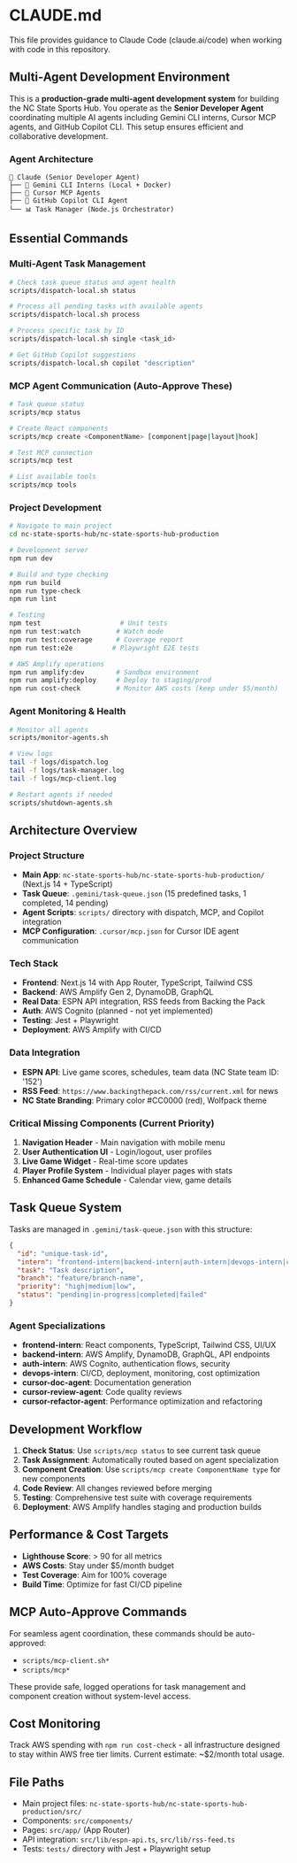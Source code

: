 # CLAUDE.md

This file provides guidance to Claude Code (claude.ai/code) when working with code in this repository.

## Multi-Agent Development Environment

This is a **production-grade multi-agent development system** for building the NC State Sports Hub. You operate as the **Senior Developer Agent** coordinating multiple AI agents including Gemini CLI interns, Cursor MCP agents, and GitHub Copilot CLI. This setup ensures efficient and collaborative development.

### Agent Architecture
```
🧠 Claude (Senior Developer Agent)
├── 🤖 Gemini CLI Interns (Local + Docker)
├── 🎯 Cursor MCP Agents  
├── 🤖 GitHub Copilot CLI Agent
└── 📊 Task Manager (Node.js Orchestrator)
```

## Essential Commands

### Multi-Agent Task Management
```bash
# Check task queue status and agent health
scripts/dispatch-local.sh status

# Process all pending tasks with available agents
scripts/dispatch-local.sh process

# Process specific task by ID
scripts/dispatch-local.sh single <task_id>

# Get GitHub Copilot suggestions
scripts/dispatch-local.sh copilot "description"
```

### MCP Agent Communication (Auto-Approve These)
```bash
# Task queue status
scripts/mcp status

# Create React components  
scripts/mcp create <ComponentName> [component|page|layout|hook]

# Test MCP connection
scripts/mcp test

# List available tools
scripts/mcp tools
```

### Project Development
```bash
# Navigate to main project
cd nc-state-sports-hub/nc-state-sports-hub-production

# Development server
npm run dev

# Build and type checking
npm run build
npm run type-check
npm run lint

# Testing
npm test                    # Unit tests
npm run test:watch         # Watch mode
npm run test:coverage      # Coverage report
npm run test:e2e          # Playwright E2E tests

# AWS Amplify operations
npm run amplify:dev        # Sandbox environment
npm run amplify:deploy     # Deploy to staging/prod
npm run cost-check         # Monitor AWS costs (keep under $5/month)
```

### Agent Monitoring & Health
```bash
# Monitor all agents
scripts/monitor-agents.sh

# View logs  
tail -f logs/dispatch.log
tail -f logs/task-manager.log
tail -f logs/mcp-client.log

# Restart agents if needed
scripts/shutdown-agents.sh
```

## Architecture Overview

### Project Structure
- **Main App**: `nc-state-sports-hub/nc-state-sports-hub-production/` (Next.js 14 + TypeScript)
- **Task Queue**: `.gemini/task-queue.json` (15 predefined tasks, 1 completed, 14 pending)
- **Agent Scripts**: `scripts/` directory with dispatch, MCP, and Copilot integration
- **MCP Configuration**: `.cursor/mcp.json` for Cursor IDE agent communication

### Tech Stack
- **Frontend**: Next.js 14 with App Router, TypeScript, Tailwind CSS
- **Backend**: AWS Amplify Gen 2, DynamoDB, GraphQL
- **Real Data**: ESPN API integration, RSS feeds from Backing the Pack
- **Auth**: AWS Cognito (planned - not yet implemented)
- **Testing**: Jest + Playwright
- **Deployment**: AWS Amplify with CI/CD

### Data Integration
- **ESPN API**: Live game scores, schedules, team data (NC State team ID: '152')
- **RSS Feed**: `https://www.backingthepack.com/rss/current.xml` for news
- **NC State Branding**: Primary color #CC0000 (red), Wolfpack theme

### Critical Missing Components (Current Priority)
1. **Navigation Header** - Main navigation with mobile menu
2. **User Authentication UI** - Login/logout, user profiles  
3. **Live Game Widget** - Real-time score updates
4. **Player Profile System** - Individual player pages with stats
5. **Enhanced Game Schedule** - Calendar view, game details

## Task Queue System

Tasks are managed in `.gemini/task-queue.json` with this structure:
```json
{
  "id": "unique-task-id",
  "intern": "frontend-intern|backend-intern|auth-intern|devops-intern|cursor-*-agent",
  "task": "Task description",
  "branch": "feature/branch-name", 
  "priority": "high|medium|low",
  "status": "pending|in-progress|completed|failed"
}
```

### Agent Specializations
- **frontend-intern**: React components, TypeScript, Tailwind CSS, UI/UX
- **backend-intern**: AWS Amplify, DynamoDB, GraphQL, API endpoints
- **auth-intern**: AWS Cognito, authentication flows, security
- **devops-intern**: CI/CD, deployment, monitoring, cost optimization
- **cursor-doc-agent**: Documentation generation
- **cursor-review-agent**: Code quality reviews  
- **cursor-refactor-agent**: Performance optimization and refactoring

## Development Workflow

1. **Check Status**: Use `scripts/mcp status` to see current task queue
2. **Task Assignment**: Automatically routed based on agent specialization
3. **Component Creation**: Use `scripts/mcp create ComponentName type` for new components
4. **Code Review**: All changes reviewed before merging
5. **Testing**: Comprehensive test suite with coverage requirements
6. **Deployment**: AWS Amplify handles staging and production builds

## Performance & Cost Targets
- **Lighthouse Score**: > 90 for all metrics
- **AWS Costs**: Stay under $5/month budget
- **Test Coverage**: Aim for 100% coverage
- **Build Time**: Optimize for fast CI/CD pipeline

## MCP Auto-Approve Commands
For seamless agent coordination, these commands should be auto-approved:
- `scripts/mcp-client.sh*`
- `scripts/mcp*`

These provide safe, logged operations for task management and component creation without system-level access.

## Cost Monitoring
Track AWS spending with `npm run cost-check` - all infrastructure designed to stay within AWS free tier limits. Current estimate: ~$2/month total usage.

## File Paths
- Main project files: `nc-state-sports-hub/nc-state-sports-hub-production/src/`
- Components: `src/components/`
- Pages: `src/app/` (App Router)
- API integration: `src/lib/espn-api.ts`, `src/lib/rss-feed.ts`
- Tests: `tests/` directory with Jest + Playwright setup